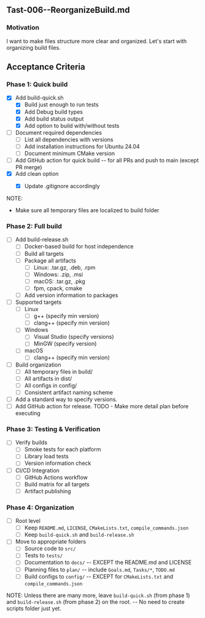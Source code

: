 ## Tast-006--ReorganizeBuild.md

### Motivation
I want to make files structure more clear and organized.
Let's start with organizing build files.

## Acceptance Criteria

### Phase 1: Quick build
- [x] Add build-quick.sh 
    - [x] Build just enough to run tests
    - [x] Add Debug build types
    - [x] Add build status output
    - [x] Add option to build with/without tests
- [ ] Document required dependencies
    - [ ] List all dependencies with versions
    - [ ] Add installation instructions for Ubuntu 24.04
    - [ ] Document minimum CMake version
- [ ] Add GitHub action for quick build -- for all PRs and push to main (except PR merge)
- [x] Add clean option
    - [x] Update .gitignore accordingly


NOTE: 
- Make sure all temporary files are localized to build folder

### Phase 2: Full build
- [ ] Add build-release.sh
    - [ ] Docker-based build for host independence
    - [ ] Build all targets
    - [ ] Package all artifacts
        - [ ] Linux: .tar.gz, .deb, .rpm
        - [ ] Windows: .zip, .msi
        - [ ] macOS: .tar.gz, .pkg
        - [ ] fpm, cpack, cmake
    - [ ] Add version information to packages
- [ ] Supported targets
    - [ ] Linux
        - [ ] g++ (specify min version)
        - [ ] clang++ (specify min version)
    - [ ] Windows
        - [ ] Visual Studio (specify versions)
        - [ ] MinGW (specify version)
    - [ ] macOS
        - [ ] clang++ (specify min version)
- [ ] Build organization
    - [ ] All temporary files in build/
    - [ ] All artifacts in dist/
    - [ ] All configs in config/
    - [ ] Consistent artifact naming scheme
- [ ] Add a standard way to specify versions.
- [ ] Add GitHub action for release. TODO - Make more detail plan before executing

### Phase 3: Testing & Verification
- [ ] Verify builds
    - [ ] Smoke tests for each platform
    - [ ] Library load tests
    - [ ] Version information check
- [ ] CI/CD Integration
    - [ ] GitHub Actions workflow
    - [ ] Build matrix for all targets
    - [ ] Artifact publishing

### Phase 4: Organization
- [ ] Root level
    - [ ] Keep `README.md`, `LICENSE`, `CMakeLists.txt`, `compile_commands.json`
    - [ ] Keep `build-quick.sh` and `build-release.sh`
- [ ] Move to appropriate folders
    - [ ] Source code to `src/`
    - [ ] Tests to `tests/`
    - [ ] Documentation to `docs/` -- EXCEPT the README.md and LICENSE
    - [ ] Planning files to `plan/` -- include `Goals.md`, `Tasks/*`, `TODO.md`
    - [ ] Build configs to `config/` -- EXCEPT for `CMakeLists.txt` and `compile_commands.json`

NOTE: Unless there are many more, leave `build-quick.sh` (from phase 1) and `build-release.sh` (from phase 2) on the root. -- No need to create scripts folder just yet.
